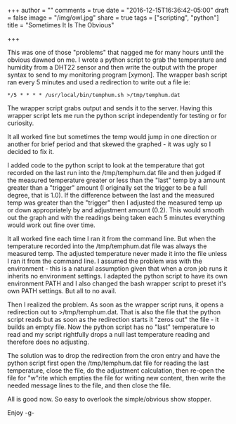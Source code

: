 +++
author = ""
comments = true
date = "2016-12-15T16:36:42-05:00"
draft = false
image = "/img/owl.jpg"
share = true
tags = ["scripting", "python"]
title = "Sometimes It Is The Obvious"

+++

This was one of those "problems" that nagged me for many hours until the obvious dawned on me.
I wrote a python script to grab the temperature and humidity from a DHT22 sensor and then write the
output with the proper syntax to send to my monitoring program [xymon]. The wrapper bash script ran
every 5 minutes and used a redirection to write out a file ie:
```
*/5 * * * * /usr/local/bin/temphum.sh >/tmp/temphum.dat
```
The wrapper script grabs output and sends it to the server. Having this wrapper script lets me run the 
python script independently for testing or for curiosity.

<!--more-->
It all worked fine but sometimes the temp would jump in one direction or another for brief period and that
skewed the graphed - it was ugly so I decided to fix it.

I added code to the python script to look at the temperature that got recorded on the last run into the /tmp/temphum.dat
file and then judged if the measured temperature greater or less than the "last" temp by a amount greater than a "trigger" amount (I originally set the trigger to be a full degree, that is 1.0). If the difference between the last and the measured temp was greater 
than the "trigger" then I adjusted the measured temp up or down appropriately by and adjustment amount (0.2). This would smooth
out the graph and with the readings being taken each 5 minutes everything would work out fine over time.

It all worked fine each time I ran it from the command line. But when the temperature recorded into the /tmp/temphum.dat
file was always the measured temp. The adjusted temperature never made it into the file unless I ran it from the command line.
I assumed the problem was with the environment - this is a natural assumption given that when a cron job runs it inherits no
environment settings. I adapted the python script to have its own environment PATH and I also changed the bash wrapper script
to preset it's own PATH settings. But all to no avail.

Then I realized the problem. As soon as the wrapper script runs, it opens a redirection out to >/tmp/temphum.dat. That is also the
file that the python script reads but as soon as the redirection starts it "zeros out" the file - it builds an empty file. Now the
python script has no "last" temperature to read and my script rightfully drops a null last temperature reading and therefore does no adjusting. 

The solution was to drop the redirection from the cron entry and have the python script first open the /tmp/temphum.dat file for reading the last temperature, close the file, do the adjustment calculation, then re-open the file for "w"rite which empties the file for writing new content, then write the needed message lines to the file, and then close the file.

All is good now. So easy to overlook the simple/obvious show stopper.

Enjoy
-g-
